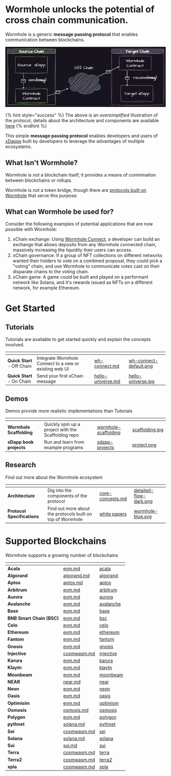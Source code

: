 
# Wormhole unlocks the potential of cross chain communication. 

Wormhole is a generic **message passing protocol** that enables communication between blockchains.

![Overview](../.gitbook/assets/introduction/oversimplified.png)

{% hint style="success" %}
The above is an _oversimplified_ illustration of the protocol, details about the architecture and components are available [here](./core-concepts.md)
{% endhint %}

This simple **message passing protocol** enables developers and users of [xDapps](../reference/glossary.md#xdapps) built by developers to leverage the advantages of multiple ecosystems. 

## What Isn't Wormhole?

Wormhole is _not_ a blockchain itself, it provides a means of commination between blockchains or rollups.

Wormhole is _not_ a token bridge, though there are [protocols built on Wormhole](https://www.portalbridge.com/#/transfer) that serve this purpose.

## What can Wormhole be used for?

Consider the following examples of potential applications that are now possible with Wormhole:

1. xChain exchange: Using [Wormhole Connect](../guide/tutorials/quick-start/wh-connect.md), a developer can build an exchange that allows deposits from any Wormhole connected chain, massively increasing the liquidity their users can access.
2. xChain governance: If a group of NFT collections on different networks wanted their holders to vote on a combined proposal, they could pick a "voting" chain, and use Wormhole to communicate votes cast on their disparate chains to the voting chain.
3. xChain game: A game could be built and played on a performant network like Solana, and it's rewards issued as NFTs on a different network, for example Ethereum.


# Get Started 

## Tutorials

Tutorials are available to get started quickly and explain the concepts involved.

<table data-view="cards" data-card-size="large" data-full-width="false">
   <thead>
      <tr>
         <th></th>
         <th></th>
         <th data-hidden data-card-target data-type="content-ref"></th>
         <th data-hidden data-card-cover data-type="files"></th>
      </tr>
   </thead>
    <tbody>
        <tr>
            <td><strong>Quick Start</strong> - Off Chain</td>
            <td>Integrate Wormhole Connect to a new or existing web UI</td>
            <td><a href="../guide/tutorials/quick-start/wh-connect.md">wh-connect.md</a></td>
            <td><a href="../.gitbook/assets/wh-connect-default.png">wh-connect-default.png</a></td>
        </tr>
        <tr>
            <td><strong>Quick Start</strong> - On Chain</td>
            <td>Send your first xChain message</td>
            <td><a href="../guide/tutorials/quick-start/hello-universe.md">hello-universe.md</a></td>
            <td><a href="../.gitbook/assets/hello-universe.jpg">hello-universe.jpg</a></td>
        </tr>
    </tbody>
</table>


## Demos

Demos provide more realistic implementations than Tutorials

<table data-view="cards" data-card-size="large" data-full-width="false">
   <thead>
      <tr>
         <th></th>
         <th></th>
         <th data-hidden data-card-target data-type="content-ref"></th>
         <th data-hidden data-card-cover data-type="files"></th>
      </tr>
   </thead>
    <tbody>
        <tr>
            <td><strong>Wormhole Scaffolding</strong></td>
            <td>Quickly spin up a project with the Scaffolding repo</td>
            <td><a href="https://github.com/wormhole-foundation/wormhole-scaffolding">wormhole-scaffolding</a></td>
            <td><a href="../.gitbook/assets/scaffolding.jpg">scaffolding.jpg</a></td>
        </tr>
        <tr>
            <td><strong>xDapp book projects</strong></td>
            <td>Run and learn from example programs</td>
            <td><a href="https://github.com/wormhole-foundation/xdapp-book/tree/main/projects">xdapp-projects</a></td>
            <td><a href="../.gitbook/assets/projects.png">project.png</a></td>
        </tr>
    </tbody>
</table>

## Research

Find out more about the Wormhole ecosystem 

<table data-view="cards" data-card-size="large" data-full-width="false">
   <thead>
      <tr>
         <th></th>
         <th></th>
         <th data-hidden data-card-target data-type="content-ref"></th>
         <th data-hidden data-card-cover data-type="files"></th>
      </tr>
   </thead>
    <tbody>
        <tr>
            <td><strong>Architecture</strong></td>
            <td>Dig into the components of the protocol</td>
            <td><a href="./core-concepts.md">core-concepts.md</a></td>
            <td><a href="../.gitbook/assets/core-concepts/detailed-flow-dark.png">detailed-flow-dark.png</a></td>
        </tr>
        <tr>
            <td><strong>Protocol Specifications</strong></td>
            <td>Find out more about the protocols built on top of Wormhole</td>
            <td><a href="https://github.com/wormhole-foundation/wormhole/tree/main/whitepapers">white papers</a></td>
            <td><a href="../.gitbook/assets/wormhole-blue.svg">wormhole-blue.svg</a></td>
        </tr>
    </tbody>
</table>



# Supported Blockchains

Wormhole supports a growing number of blockchains

<table data-view="cards" data-full-width="false">
   <thead>
      <tr>
         <th></th>
         <th data-hidden data-card-target data-type="content-ref"></th>
         <th data-hidden data-card-cover data-type="files"></th>
      </tr>
   </thead>
   <tbody>
<!--SUPPORTED_BLOCKCHAIN_CARDS-->
<tr>
    <td><strong>Acala</strong></td>
    <td><a href="../reference/environments/evm.md#acala">evm.md</a></td>
    <td><a href="../.gitbook/assets/chain-icons/acala.svg">acala</a></td>
</tr>
<tr>
    <td><strong>Algorand</strong></td>
    <td><a href="../reference/environments/algorand.md#algorand">algorand.md</a></td>
    <td><a href="../.gitbook/assets/chain-icons/algorand.svg">algorand</a></td>
</tr>
<tr>
    <td><strong>Aptos</strong></td>
    <td><a href="../reference/environments/aptos.md#aptos">aptos.md</a></td>
    <td><a href="../.gitbook/assets/chain-icons/aptos.svg">aptos</a></td>
</tr>
<tr>
    <td><strong>Arbitrum</strong></td>
    <td><a href="../reference/environments/evm.md#arbitrum">evm.md</a></td>
    <td><a href="../.gitbook/assets/chain-icons/arbitrum.svg">arbitrum</a></td>
</tr>
<tr>
    <td><strong>Aurora</strong></td>
    <td><a href="../reference/environments/evm.md#aurora">evm.md</a></td>
    <td><a href="../.gitbook/assets/chain-icons/aurora.svg">aurora</a></td>
</tr>
<tr>
    <td><strong>Avalanche</strong></td>
    <td><a href="../reference/environments/evm.md#avalanche">evm.md</a></td>
    <td><a href="../.gitbook/assets/chain-icons/avalanche.svg">avalanche</a></td>
</tr>
<tr>
    <td><strong>Base</strong></td>
    <td><a href="../reference/environments/evm.md#base">evm.md</a></td>
    <td><a href="../.gitbook/assets/chain-icons/base.svg">base</a></td>
</tr>
<tr>
    <td><strong>BNB Smart Chain (BSC)</strong></td>
    <td><a href="../reference/environments/evm.md#bsc">evm.md</a></td>
    <td><a href="../.gitbook/assets/chain-icons/bsc.svg">bsc</a></td>
</tr>
<tr>
    <td><strong>Celo</strong></td>
    <td><a href="../reference/environments/evm.md#celo">evm.md</a></td>
    <td><a href="../.gitbook/assets/chain-icons/celo.svg">celo</a></td>
</tr>
<tr>
    <td><strong>Ethereum</strong></td>
    <td><a href="../reference/environments/evm.md#ethereum">evm.md</a></td>
    <td><a href="../.gitbook/assets/chain-icons/ethereum.svg">ethereum</a></td>
</tr>
<tr>
    <td><strong>Fantom</strong></td>
    <td><a href="../reference/environments/evm.md#fantom">evm.md</a></td>
    <td><a href="../.gitbook/assets/chain-icons/fantom.svg">fantom</a></td>
</tr>
<tr>
    <td><strong>Gnosis</strong></td>
    <td><a href="../reference/environments/evm.md#gnosis">evm.md</a></td>
    <td><a href="../.gitbook/assets/chain-icons/gnosis.svg">gnosis</a></td>
</tr>
<tr>
    <td><strong>Injective</strong></td>
    <td><a href="../reference/environments/cosmwasm.md#injective">cosmwasm.md</a></td>
    <td><a href="../.gitbook/assets/chain-icons/injective.svg">injective</a></td>
</tr>
<tr>
    <td><strong>Karura</strong></td>
    <td><a href="../reference/environments/evm.md#karura">evm.md</a></td>
    <td><a href="../.gitbook/assets/chain-icons/karura.svg">karura</a></td>
</tr>
<tr>
    <td><strong>Klaytn</strong></td>
    <td><a href="../reference/environments/evm.md#klaytn">evm.md</a></td>
    <td><a href="../.gitbook/assets/chain-icons/klaytn.svg">klaytn</a></td>
</tr>
<tr>
    <td><strong>Moonbeam</strong></td>
    <td><a href="../reference/environments/evm.md#moonbeam">evm.md</a></td>
    <td><a href="../.gitbook/assets/chain-icons/moonbeam.svg">moonbeam</a></td>
</tr>
<tr>
    <td><strong>NEAR</strong></td>
    <td><a href="../reference/environments/near.md#near">near.md</a></td>
    <td><a href="../.gitbook/assets/chain-icons/near.svg">near</a></td>
</tr>
<tr>
    <td><strong>Neon</strong></td>
    <td><a href="../reference/environments/evm.md#neon">evm.md</a></td>
    <td><a href="../.gitbook/assets/chain-icons/neon.svg">neon</a></td>
</tr>
<tr>
    <td><strong>Oasis</strong></td>
    <td><a href="../reference/environments/evm.md#oasis">evm.md</a></td>
    <td><a href="../.gitbook/assets/chain-icons/oasis.svg">oasis</a></td>
</tr>
<tr>
    <td><strong>Optimisim</strong></td>
    <td><a href="../reference/environments/evm.md#optimism">evm.md</a></td>
    <td><a href="../.gitbook/assets/chain-icons/optimism.svg">optimism</a></td>
</tr>
<tr>
    <td><strong>Osmosis</strong></td>
    <td><a href="../reference/environments/osmosis.md#osmosis">osmosis.md</a></td>
    <td><a href="../.gitbook/assets/chain-icons/osmosis.svg">osmosis</a></td>
</tr>
<tr>
    <td><strong>Polygon</strong></td>
    <td><a href="../reference/environments/evm.md#polygon">evm.md</a></td>
    <td><a href="../.gitbook/assets/chain-icons/polygon.svg">polygon</a></td>
</tr>
<tr>
    <td><strong>pythnet</strong></td>
    <td><a href="../reference/environments/solana.md#pythnet">solana.md</a></td>
    <td><a href="../.gitbook/assets/chain-icons/pythnet.svg">pythnet</a></td>
</tr>
<tr>
    <td><strong>Sei</strong></td>
    <td><a href="../reference/environments/cosmwasm.md#sei">cosmwasm.md</a></td>
    <td><a href="../.gitbook/assets/chain-icons/sei.svg">sei</a></td>
</tr>
<tr>
    <td><strong>Solana</strong></td>
    <td><a href="../reference/environments/solana.md#solana">solana.md</a></td>
    <td><a href="../.gitbook/assets/chain-icons/solana.svg">solana</a></td>
</tr>
<tr>
    <td><strong>Sui</strong></td>
    <td><a href="../reference/environments/sui.md#sui">sui.md</a></td>
    <td><a href="../.gitbook/assets/chain-icons/sui.svg">sui</a></td>
</tr>
<tr>
    <td><strong>Terra</strong></td>
    <td><a href="../reference/environments/cosmwasm.md#terra">cosmwasm.md</a></td>
    <td><a href="../.gitbook/assets/chain-icons/terra.svg">terra</a></td>
</tr>
<tr>
    <td><strong>Terra2</strong></td>
    <td><a href="../reference/environments/cosmwasm.md#terra2">cosmwasm.md</a></td>
    <td><a href="../.gitbook/assets/chain-icons/terra2.svg">terra2</a></td>
</tr>
<tr>
    <td><strong>xpla</strong></td>
    <td><a href="../reference/environments/cosmwasm.md#xpla">cosmwasm.md</a></td>
    <td><a href="../.gitbook/assets/chain-icons/xpla.svg">xpla</a></td>
</tr>
<!--SUPPORTED_BLOCKCHAIN_CARDS-->
</tbody></table>